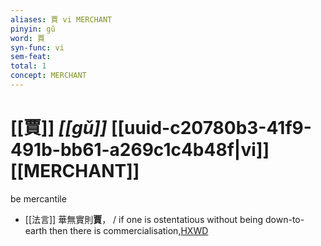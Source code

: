 ```yaml
---
aliases: 賈 vi MERCHANT
pinyin: gǔ
word: 賈
syn-func: vi
sem-feat: 
total: 1
concept: MERCHANT 
---
```

# [[賈]] *[[gǔ]]*  [[uuid-c20780b3-41f9-491b-bb61-a269c1c4b48f|vi]] [[MERCHANT]]
be mercantile
 - [[法言]] 華無實則**賈**， / if one is ostentatious without being down-to-earth then there is commercialisation,[HXWD](https://hxwd.org/textview.html?location=KR3a0009_tls_003-16a.10)